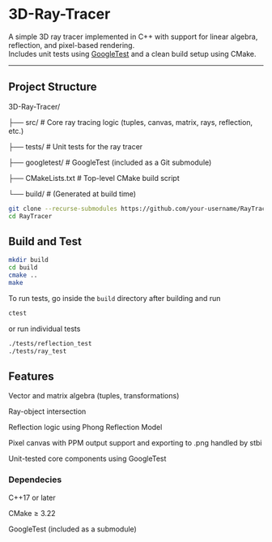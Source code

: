 # 3D-Ray-Tracer

A simple 3D ray tracer implemented in C++ with support for linear algebra, reflection, and pixel-based rendering.  
Includes unit tests using [GoogleTest](https://github.com/google/googletest) and a clean build setup using CMake.

---

## Project Structure

3D-Ray-Tracer/

├── src/ # Core ray tracing logic (tuples, canvas, matrix, rays, reflection, etc.)

├── tests/ # Unit tests for the ray tracer

├── googletest/ # GoogleTest (included as a Git submodule)

├── CMakeLists.txt # Top-level CMake build script

└── build/ # (Generated at build time)

```bash
git clone --recurse-submodules https://github.com/your-username/RayTracer.git
cd RayTracer
```

## Build and Test

```bash
mkdir build
cd build
cmake ..
make
```
To run tests, go inside the `build` directory after building and run
```bash
ctest
```
or run individual tests

```bash
./tests/reflection_test
./tests/ray_test
```


## Features

Vector and matrix algebra (tuples, transformations)

Ray-object intersection

Reflection logic using Phong Reflection Model

Pixel canvas with PPM output support and exporting to .png handled by stbi

Unit-tested core components using GoogleTest


### Dependecies

C++17 or later

CMake ≥ 3.22

GoogleTest (included as a submodule)
